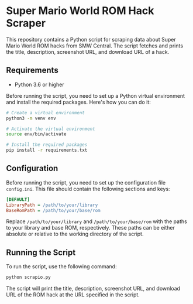 # Super Mario World ROM Hack Scraper

This repository contains a Python script for scraping data about Super Mario World ROM hacks from SMW Central. The script fetches and prints the title, description, screenshot URL, and download URL of a hack.

## Requirements

- Python 3.6 or higher

Before running the script, you need to set up a Python virtual environment and install the required packages. Here's how you can do it:

```bash
# Create a virtual environment
python3 -m venv env

# Activate the virtual environment
source env/bin/activate

# Install the required packages
pip install -r requirements.txt
```

## Configuration

Before running the script, you need to set up the configuration file `config.ini`. This file should contain the following sections and keys:

```ini
[DEFAULT]
LibraryPath = /path/to/your/library
BaseRomPath = /path/to/your/base/rom
```

Replace `/path/to/your/library` and `/path/to/your/base/rom` with the paths to your library and base ROM, respectively. These paths can be either absolute or relative to the working directory of the script.

## Running the Script

To run the script, use the following command:

```bash
python scrapio.py
```

The script will print the title, description, screenshot URL, and download URL of the ROM hack at the URL specified in the script.

